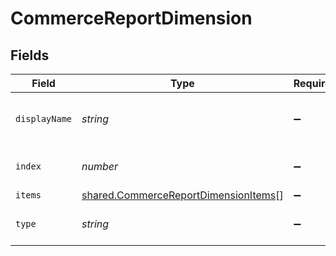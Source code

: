 # CommerceReportDimension


## Fields

| Field                                                                                               | Type                                                                                                | Required                                                                                            | Description                                                                                         |
| --------------------------------------------------------------------------------------------------- | --------------------------------------------------------------------------------------------------- | --------------------------------------------------------------------------------------------------- | --------------------------------------------------------------------------------------------------- |
| `displayName`                                                                                       | *string*                                                                                            | :heavy_minus_sign:                                                                                  | The dimension's display name.                                                                       |
| `index`                                                                                             | *number*                                                                                            | :heavy_minus_sign:                                                                                  | The dimension's index.                                                                              |
| `items`                                                                                             | [shared.CommerceReportDimensionItems](../../../sdk/models/shared/commercereportdimensionitems.md)[] | :heavy_minus_sign:                                                                                  | N/A                                                                                                 |
| `type`                                                                                              | *string*                                                                                            | :heavy_minus_sign:                                                                                  | The dimension's type.                                                                               |